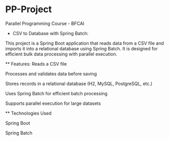 # PP-Project
Parallel Programming Course - BFCAI
* CSV to Database with Spring Batch:

 This project is a Spring Boot application that reads data from a CSV file and imports it into a relational database using Spring Batch. 
 It is designed for efficient bulk data processing with parallel execution.

** Features:
Reads a CSV file 

Processes and validates data before saving

Stores records in a relational database (H2, MySQL, PostgreSQL, etc.)

Uses Spring Batch for efficient batch processing

Supports parallel execution for large datasets



** Technologies Used

Spring Boot

Spring Batch
